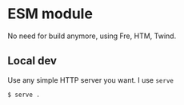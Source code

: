 # ESM module

No need for build anymore, using Fre, HTM, Twind.

## Local dev

Use any simple HTTP server you want. I use `serve`

```bash
$ serve .
```
